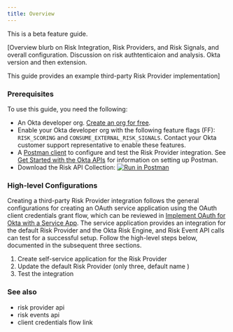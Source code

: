 ```yaml
---
title: Overview
---
```


<ApiLifecycle access="beta" /> This is a beta feature guide.

[Overview blurb on Risk Integration, Risk Providers, and Risk Signals, and overall configuration. Discussion on risk authtenticaion and analysis. Okta version and then extension.

This guide provides an example third-party Risk Provider implementation]

### Prerequisites
To use this guide, you need the following:

- An Okta developer org. [Create an org for free](/signup/).
- Enable your Okta developer org with the following feature flags (FF): `RISK_SCORING` and `CONSUME_EXTERNAL_RISK_SIGNALS`. Contact your Okta customer support representative to enable these features.
- A [Postman client](https://www.postman.com/downloads/) to configure and test the Risk Provider integration. See [Get Started with the Okta APIs](/code/rest/) for information on setting up Postman.
- Download the Risk API Collection:
[![Run in Postman](https://run.pstmn.io/button.svg)](https://app.getpostman.com/run-collection/1c449b51a4a0adf90198)

### High-level Configurations
Creating a third-party Risk Provider integration follows the general configurations for creating an OAuth service application using the OAuth client credentials grant flow, which can be reviewed in [Implement OAuth for Okta with a Service App](/docs/guides/implement-oauth-for-okta-serviceapp/overview/). The service application provides an integration for the default Risk Provider and the Okta Risk Engine, and Risk Event API calls can test for a successful setup. Follow the high-level steps below, documented in the subsequent three sections.

1. Create self-service application for the Risk Provider
2. Update the default Risk Provider (only three, default name )
3. Test the integration


### See also
- risk provider api
- risk events api
- client credentials flow link

<NextSectionLink/>